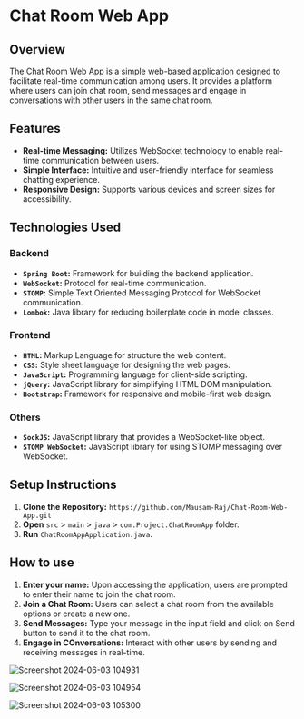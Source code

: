 
# Chat Room Web App

## Overview
The Chat Room Web App is a simple web-based application designed to facilitate real-time communication among users. It provides a platform where users can join chat room, send messages and engage in conversations with other users in the same chat room.

## Features
- **Real-time Messaging:** Utilizes WebSocket technology to enable real-time communication between users.
- **Simple Interface:** Intuitive and user-friendly interface for seamless chatting experience.
- **Responsive Design:** Supports various devices and screen sizes for accessibility.

## Technologies Used
### Backend
- **`Spring Boot`:** Framework for building the backend application.
- **`WebSocket`:** Protocol for real-time communication.
- **`STOMP`:** Simple Text Oriented Messaging Protocol for WebSocket communication.
- **`Lombok`:** Java library for reducing boilerplate code in model classes.

### Frontend
- **`HTML`:** Markup Language for structure the web content.
- **`CSS`:** Style sheet language for designing the web pages.
- **`JavaScript`:** Programming language for client-side scripting.
- **`jQuery`:** JavaScript library for simplifying HTML DOM manipulation.
- **`Bootstrap`:** Framework for responsive and mobile-first web design.

### Others
- **`SockJS`:** JavaScript library that provides a WebSocket-like object.
- **`STOMP WebSocket`:** JavaScript library for using STOMP messaging over WebSocket.

## Setup Instructions
1. **Clone the Repository:**
`https://github.com/Mausam-Raj/Chat-Room-Web-App.git`
2. **Open** `src` > `main` > `java` > `com.Project.ChatRoomApp` folder.
3. **Run** `ChatRoomAppApplication.java`.

## How to use
1. **Enter your name:**
Upon accessing the application, users are prompted to enter their name to join the chat room.
2. **Join a Chat Room:**
Users can select a chat room from the available options or create a new one.
3. **Send Messages:**
Type your message in the input field and click on Send button to send it to the chat room.
4. **Engage in COnversations:**
Interact with other users by sending and receiving messages in real-time.

![Screenshot 2024-06-03 104931](https://github.com/Mausam-Raj/Chat-Room-Web-App/assets/168266027/7806979b-ff36-4039-a5e0-a445b06d2da4)

![Screenshot 2024-06-03 104954](https://github.com/Mausam-Raj/Chat-Room-Web-App/assets/168266027/3efcf0b1-924d-4266-94f3-995c0d191e34)

![Screenshot 2024-06-03 105300](https://github.com/Mausam-Raj/Chat-Room-Web-App/assets/168266027/0cd77d31-b5f7-4a75-8615-21b8d6585d70)
